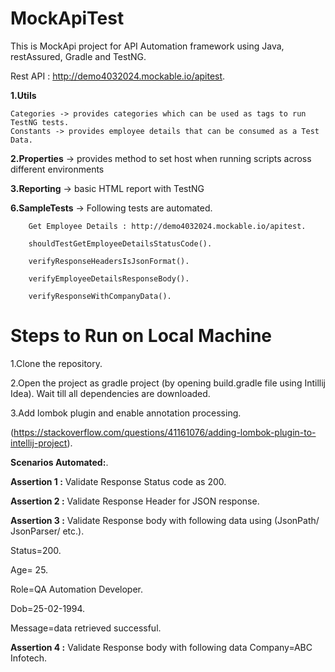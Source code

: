 # MockApiTest
This is MockApi project for API Automation framework using Java, restAssured, Gradle and TestNG.  

Rest API : http://demo4032024.mockable.io/apitest.  

**1.Utils**
    
    Categories -> provides categories which can be used as tags to run TestNG tests.  
    Constants -> provides employee details that can be consumed as a Test Data.  
   
    
**2.Properties** -> provides method to set host when running scripts across different environments

**3.Reporting** -> basic HTML report with TestNG

**6.SampleTests** -> Following tests are automated. 

        Get Employee Details : http://demo4032024.mockable.io/apitest. 
        
        shouldTestGetEmployeeDetailsStatusCode(). 
        
        verifyResponseHeadersIsJsonFormat().  
        
        verifyEmployeeDetailsResponseBody(). 
        
        verifyResponseWithCompanyData().  

# Steps to Run on Local Machine  
1.Clone the repository.   

2.Open the project as gradle project (by opening build.gradle file using Intillij Idea). 
Wait till all dependencies are downloaded.  

3.Add lombok plugin and enable annotation processing.  

(https://stackoverflow.com/questions/41161076/adding-lombok-plugin-to-intellij-project). 

**Scenarios Automated:**. 

**Assertion 1 :** Validate Response Status code as 200. 

**Assertion 2 :** Validate Response Header for JSON response. 

**Assertion 3 :** Validate Response body with following data using (JsonPath/ JsonParser/ etc.). 

Status=200. 

Age= 25.  

Role=QA Automation Developer.  

Dob=25-02-1994.  

Message=data retrieved successful.   


**Assertion 4 :** Validate Response body with following data Company=ABC Infotech. 




